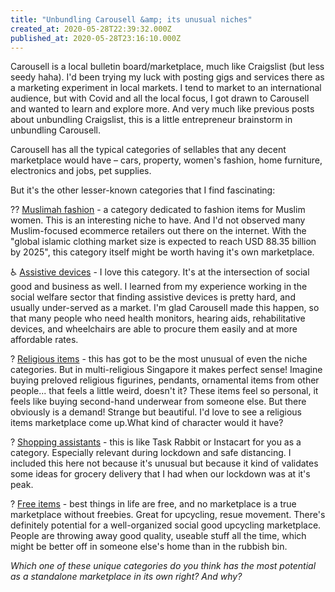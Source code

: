 ```yaml
---
title: "Unbundling Carousell &amp; its unusual niches"
created_at: 2020-05-28T22:39:32.000Z
published_at: 2020-05-28T23:16:10.000Z
---
```

Carousell is a local bulletin board/marketplace, much like Craigslist (but less seedy haha). I'd been trying my luck with posting gigs and services there as a marketing experiment in local markets. I tend to market to an international audience, but with Covid and all the local focus, I got drawn to Carousell and wanted to learn and explore more. And very much like previous posts about unbundling Craigslist, this is a little entrepreneur brainstorm in unbundling Carousell. 

  

Carousell has all the typical categories of sellables that any decent marketplace would have – cars, property, women's fashion, home furniture, electronics and jobs, pet supplies. 

  

But it's the other lesser-known categories that I find fascinating:

  

?? [Muslimah fashion](https://sg.carousell.com/categories/womens-fashion-4/muslimah-fashion-228/) - a category dedicated to fashion items for Muslim women. This is an interesting niche to have. And I'd not observed many Muslim-focused ecommerce retailers out there on the internet. With the "global islamic clothing market size is expected to reach USD 88.35 billion by 2025", this category itself might be worth having it's own marketplace.

♿️ [Assistive devices](https://sg.carousell.com/categories/assistive-devices-1730/?) - I love this category. It's at the intersection of social good and business as well. I learned from my experience working in the social welfare sector that finding assistive devices is pretty hard, and usually under-served as a market. I'm glad Carousell made this happen, so that many people who need health monitors, hearing aids, rehabilitative devices, and wheelchairs are able to procure them easily and at more affordable rates.

? [Religious items](https://sg.carousell.com/categories/vintage-and-collectibles-9/religious-items-260/) - this has got to be the most unusual of even the niche categories. But in multi-religious Singapore it makes perfect sense! Imagine buying preloved religious figurines, pendants, ornamental items from other people... that feels a little weird, doesn't it? These items feel so personal, it feels like buying second-hand underwear from someone else. But there obviously is a demand! Strange but beautiful. I'd love to see a religious items marketplace come up.What kind of character would it have?

? [Shopping assistants](https://sg.carousell.com/categories/home-car-services-1306/shopping-assistants-2218/) - this is like Task Rabbit or Instacart for you as a category. Especially relevant during lockdown and safe distancing. I included this here not because it's unusual but because it kind of validates some ideas for grocery delivery that I had when our lockdown was at it's peak.  

? [Free items](https://sg.carousell.com/categories/free-items-1898/?) - best things in life are free, and no marketplace is a true marketplace without freebies. Great for upcycling, resue movement. There's definitely potential for a well-organized social good upcycling marketplace. People are throwing away good quality, useable stuff all the time, which might be better off in someone else's home than in the rubbish bin.

  

_Which one of these unique categories do you think has the most potential as a standalone marketplace in its own right? And why?_

